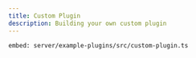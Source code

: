 ```yaml
---
title: Custom Plugin
description: Building your own custom plugin
---
```


`embed: server/example-plugins/src/custom-plugin.ts`